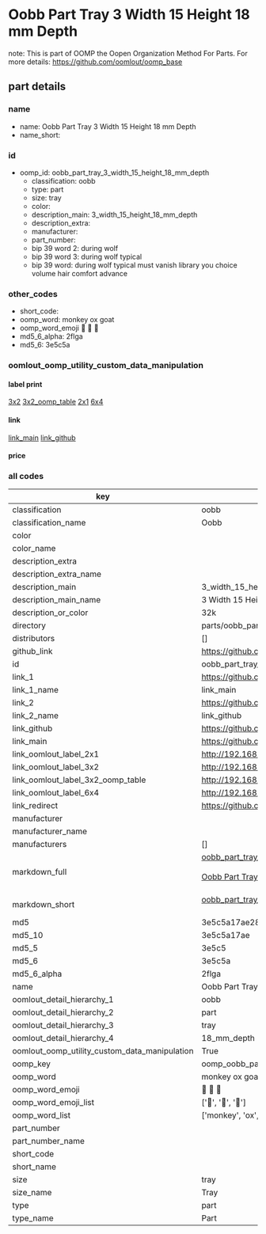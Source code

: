# Oobb Part Tray 3 Width 15 Height 18 mm Depth  

note: This is part of OOMP the Oopen Organization Method For Parts. For more details: https://github.com/oomlout/oomp_base

##  part details
  







### name
* name: Oobb Part Tray 3 Width 15 Height 18 mm Depth
* name_short: 
### id
* oomp_id: oobb_part_tray_3_width_15_height_18_mm_depth
  * classification: oobb
  * type: part
  * size: tray
  * color: 
  * description_main: 3_width_15_height_18_mm_depth
  * description_extra: 
  * manufacturer: 
  * part_number: 
  * bip 39 word 2: during wolf
  * bip 39 word 3: during wolf typical
  * bip 39 word: during wolf typical must vanish library you choice volume hair comfort advance

### other_codes
* short_code: 
* oomp_word: monkey ox goat
* oomp_word_emoji :monkey: :ox: :goat:
* md5_6_alpha: 2flga
* md5_6: 3e5c5a






### oomlout_oomp_utility_custom_data_manipulation
#### label print
[3x2](http://192.168.1.245:1112/?label=oomp%202flga)
[3x2_oomp_table](http://192.168.1.108:1112/?label=oomp%202flga)
[2x1](http://192.168.1.242:1112/?label=oomp%202flga)
[6x4](http://192.168.1.55:1112/?label=oomp%202flga)    

#### link

[link_main](https://github.com/oomlout/oomlout_oomp_version_1_messy/tree/main/parts/oobb_part_tray_3_width_15_height_18_mm_depth) [link_github](https://github.com/oomlout/oomlout_oomp_version_1_messy/tree/main/parts/oobb_part_tray_3_width_15_height_18_mm_depth)                             

#### price







### all codes 
| key | value |  
| --- | --- |  
| classification | oobb |  
| classification_name | Oobb |  
| color |  |  
| color_name |  |  
| description_extra |  |  
| description_extra_name |  |  
| description_main | 3_width_15_height_18_mm_depth |  
| description_main_name | 3 Width 15 Height 18 mm Depth |  
| description_or_color | 32k |  
| directory | parts/oobb_part_tray_3_width_15_height_18_mm_depth |  
| distributors | [] |  
| github_link | https://github.com/oomlout/oomlout_oomp_part_src/tree/main/parts/oobb_part_tray_3_width_15_height_18_mm_depth |  
| id | oobb_part_tray_3_width_15_height_18_mm_depth |  
| link_1 | https://github.com/oomlout/oomlout_oomp_version_1_messy/tree/main/parts/oobb_part_tray_3_width_15_height_18_mm_depth |  
| link_1_name | link_main |  
| link_2 | https://github.com/oomlout/oomlout_oomp_version_1_messy/tree/main/parts/oobb_part_tray_3_width_15_height_18_mm_depth |  
| link_2_name | link_github |  
| link_github | https://github.com/oomlout/oomlout_oomp_version_1_messy/tree/main/parts/oobb_part_tray_3_width_15_height_18_mm_depth |  
| link_main | https://github.com/oomlout/oomlout_oomp_version_1_messy/tree/main/parts/oobb_part_tray_3_width_15_height_18_mm_depth |  
| link_oomlout_label_2x1 | http://192.168.1.242:1112/?label=oomp%202flga |  
| link_oomlout_label_3x2 | http://192.168.1.245:1112/?label=oomp%202flga |  
| link_oomlout_label_3x2_oomp_table | http://192.168.1.108:1112/?label=oomp%202flga |  
| link_oomlout_label_6x4 | http://192.168.1.55:1112/?label=oomp%202flga |  
| link_redirect | https://github.com/oomlout/oomlout_oomp_version_1_messy/tree/main/parts/oobb_part_tray_3_width_15_height_18_mm_depth |  
| manufacturer |  |  
| manufacturer_name |  |  
| manufacturers | [] |  
| markdown_full | [oobb_part_tray_3_width_15_height_18_mm_depth](none)<br>[](none)<br>[Oobb Part Tray 3 Width 15 Height 18 Mm Depth](none)<br><br> |  
| markdown_short | [oobb_part_tray_3_width_15_height_18_mm_depth](none)<br><br> |  
| md5 | 3e5c5a17ae283fe60478a921d7ff3221 |  
| md5_10 | 3e5c5a17ae |  
| md5_5 | 3e5c5 |  
| md5_6 | 3e5c5a |  
| md5_6_alpha | 2flga |  
| name | Oobb Part Tray 3 Width 15 Height 18 mm Depth |  
| oomlout_detail_hierarchy_1 | oobb |  
| oomlout_detail_hierarchy_2 | part |  
| oomlout_detail_hierarchy_3 | tray |  
| oomlout_detail_hierarchy_4 | 18_mm_depth |  
| oomlout_oomp_utility_custom_data_manipulation | True |  
| oomp_key | oomp_oobb_part_tray_3_width_15_height_18_mm_depth |  
| oomp_word | monkey ox goat |  
| oomp_word_emoji | :monkey: :ox: :goat: |  
| oomp_word_emoji_list | [':monkey:', ':ox:', ':goat:'] |  
| oomp_word_list | ['monkey', 'ox', 'goat'] |  
| part_number |  |  
| part_number_name |  |  
| short_code |  |  
| short_name |  |  
| size | tray |  
| size_name | Tray |  
| type | part |  
| type_name | Part |  
